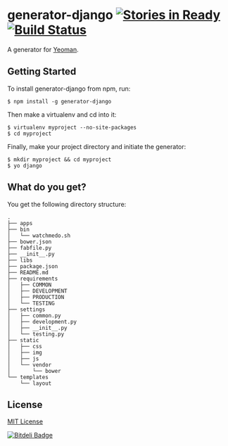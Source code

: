 # generator-django [![Stories in Ready](https://badge.waffle.io/diegotoral/generator-django.png?label=ready&title=Ready)](https://waffle.io/diegotoral/generator-django) [![Build Status](https://secure.travis-ci.org/diegotoral/generator-django.png?branch=master)](https://travis-ci.org/diegotoral/generator-django)

A generator for [Yeoman](http://yeoman.io).


## Getting Started

To install generator-django from npm, run:

```
$ npm install -g generator-django
```

Then make a virtualenv and cd into it:

```
$ virtualenv myproject --no-site-packages
$ cd myproject
```

Finally, make your project directory and initiate the generator:

```
$ mkdir myproject && cd myproject
$ yo django
```

## What do you get?

You get the following directory structure:
```
.
├── apps
├── bin
│   └── watchmedo.sh
├── bower.json
├── fabfile.py
├── __init__.py
├── libs
├── package.json
├── README.md
├── requirements
│   ├── COMMON
│   ├── DEVELOPMENT
│   ├── PRODUCTION
│   └── TESTING
├── settings
│   ├── common.py
│   ├── development.py
│   ├── __init__.py
│   └── testing.py
├── static
│   ├── css
│   ├── img
│   ├── js
│   └── vendor
│       └── bower
└── templates
    └── layout
```

## License

[MIT License](http://en.wikipedia.org/wiki/MIT_License)


[![Bitdeli Badge](https://d2weczhvl823v0.cloudfront.net/diegotoral/generator-django/trend.png)](https://bitdeli.com/free "Bitdeli Badge")

